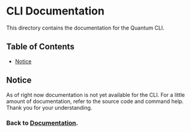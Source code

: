 # CLI Documentation

This directory contains the documentation for the Quantum CLI.

## Table of Contents

-   [Notice](#notice)

## Notice

As of right now documentation is not yet available for the CLI. For a little amount of documentation, refer to the source code and command help. Thank you for your understanding.

### Back to [Documentation](../README.md).
